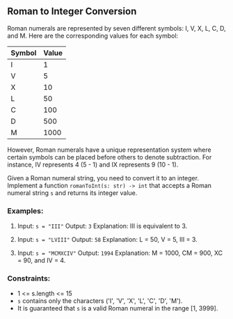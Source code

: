 ## Roman to Integer Conversion

Roman numerals are represented by seven different symbols: I, V, X, L, C, D, and M. Here are the corresponding values for each symbol:

| Symbol | Value |
|--------|-------|
| I      | 1     |
| V      | 5     |
| X      | 10    |
| L      | 50    |
| C      | 100   |
| D      | 500   |
| M      | 1000  |



However, Roman numerals have a unique representation system where certain symbols can be placed before others to denote subtraction. For instance, IV represents 4 (5 - 1) and IX represents 9 (10 - 1).

Given a Roman numeral string, you need to convert it to an integer. Implement a function `romanToInt(s: str) -> int` that accepts a Roman numeral string `s` and returns its integer value.

### Examples:

1. Input: `s = "III"`
   Output: `3`
   Explanation: III is equivalent to 3.

2. Input: `s = "LVIII"`
   Output: `58`
   Explanation: L = 50, V = 5, III = 3.

3. Input: `s = "MCMXCIV"`
   Output: `1994`
   Explanation: M = 1000, CM = 900, XC = 90, and IV = 4.

### Constraints:

- 1 <= s.length <= 15
- `s` contains only the characters ('I', 'V', 'X', 'L', 'C', 'D', 'M').
- It is guaranteed that `s` is a valid Roman numeral in the range [1, 3999].

